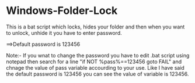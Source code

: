 # Windows-Folder-Lock
This is a bat script which locks, hides your folder and then when you want to unlock, unhide it you have to enter password.

==>Default password is 123456

Note:-
If you wnat to change the password you have to edit .bat script using notepad then search for a line "if NOT %pass%==123456 goto FAIL" and chnage the value of pass variable accourding to your use. Like I have said the default password is 123456 you can see the value of variable is 123456.
